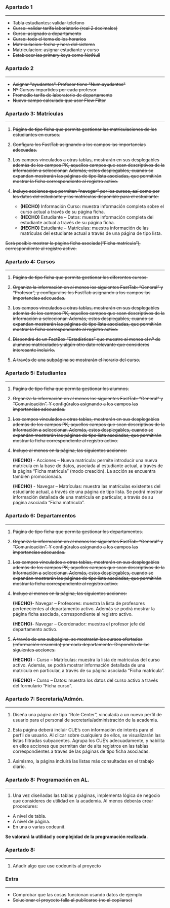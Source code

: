 

### Apartado 1
- - -
- ~~Tabla estudiantes: validar telefono~~
- ~~Curso: validar tarifa laboriatorio (real 2 decimales)~~
- ~~Curso: asignado a departamento~~
- ~~Curso: todo el tema de los horarios~~
- ~~Matriculacion: fecha y hora del sistema~~
- ~~Matriculacion: asignar estudiante y curso~~
- ~~Establecer las primary keys como NotNull~~

### Apartado 2
- - -
- ~~Asignar "ayudantes". Profesor tiene "Num.ayudantes"~~
- ~~Nº Cursos impartidos por cada profesor~~
- ~~Promedio tarifa de laboratorio de departamento~~
- ~~Nuevo campo calculado que user Flow Filter~~

### Apartado 3: Matrículas 
- - -
1. ~~Página de tipo ficha que permita gestionar las matriculaciones de los estudiantes en cursos.~~

1. ~~Configura los FastTab asignando a los campos las importancias adecuadas.~~

1. ~~Los campos vinculados a otras tablas, mostrarán en sus desplegables además de los campos PK, aquellos campos que sean descriptivos de la información a seleccionar.~~
~~Además, estos desplegables, cuando se expandan mostrarán las páginas de tipo lista asociadas, que permitirán mostrar la ficha correspondiente al registro activo.~~

1. ~~Incluye acciones que permitan “navegar” por los cursos, así como por los datos del estudiante y las matrículas disponible para el estudiante.~~ 

    - **(HECHO)** Información Curso: muestra información completa sobre el curso actual a través de su página ficha.
    - **(HECHO)** Estudiante – Datos: muestra información completa del estudiante actual a través de su página ficha.
    - **(HECHO)** Estudiante – Matrículas: muestra información de las matrículas del estudiante actual a través de una página de tipo lista.

~~Será posible mostrar la página ficha asociada(“Ficha matrícula”), correspondiente al registro activo.~~

### Apartado 4: Cursos
- - -
1. ~~Página de tipo ficha que permita gestionar los diferentes cursos.~~

1. ~~Organiza la información en al menos los siguientes FastTab: “General” y “Profesor”, y configuralos los FastTab asignando a los campos las importancias adecuadas.~~

1. ~~Los campos vinculados a otras tablas, mostrarán en sus desplegables además de los campos PK, aquellos campos que sean descriptivos de la información a seleccionar. Además, estos desplegables, cuando se expandan mostrarán las páginas de tipo lista asociadas, que permitirán mostrar la ficha correspondiente al registro activo.~~

1. ~~Dispondrá de un FactBox “Estadísticas” que muestre al menos el nº de alumnos matriculados y algún otro dato relevante que consideres interesante incluirlo.~~

1. ~~A través de una subpágina se mostrarán el horario del curso.~~

### Apartado 5: Estudiantes
- - -
1. ~~Página de tipo ficha que permita gestionar los alumnos.~~

1. ~~Organiza la información en al menos los siguientes FastTab: “General” y “Comunicación”. Y configúralos asignando a los campos las importancias adecuadas.~~

1. ~~Los campos vinculados a otras tablas, mostrarán en sus desplegables además de los campos PK, aquellos campos que sean descriptivos de la información a seleccionar.                                           Además, estos desplegables, cuando se expandan mostrarán las páginas de tipo lista asociadas, que permitirán mostrar la ficha correspondiente al registro activo.~~

1. ~~Incluye al menos en la página, las siguientes acciones:~~

    **(HECHO)** - Acciones – Nueva matrícula: permite introducir una nueva matrícula en la base de datos, asociada al estudiante actual, a través de la página “Ficha matrícula” (modo creación). La acción se encuentra también promocionada.

    **(HECHO)** - Navegar – Matrículas: muestra las matrículas existentes del estudiante actual, a través
de una página de tipo lista.
Se podrá mostrar información detallada de una matrícula en particular, a través de su
página asociada “Ficha matrícula”.

### Apartado 6: Departamentos
- - -
1. ~~Página de tipo ficha que permita gestionar los departamentos.~~

1. ~~Organiza la información en al menos los siguientes FastTab: “General” y “Comunicación”. Y configúralos asignando a los campos las importancias adecuadas.~~

1. ~~Los campos vinculados a otras tablas, mostrarán en sus desplegables además de los campos PK, aquellos campos que sean descriptivos de la información a seleccionar. Además, estos desplegables, cuando se expandan mostrarán las páginas de tipo lista asociadas, que permitirán mostrar la ficha correspondiente al registro activo.~~

1. ~~Incluye al menos en la página, las siguientes acciones:~~

    **(HECHO)**- Navegar – Profesores: muestra la lista de profesores pertenecientes al departamento activo. Además se podrá mostrar la página ficha asociada, correspondiente al registro activo.

    **(HECHO)**- Navegar – Coordenador: muestra el profesor jefe del departamento activo.

1. ~~A través de una subpágina, se mostrarán los cursos ofertados (información resumida) por cada departamento. Dispondrá de las siguientes acciones:~~

    **(HECHO)** - Curso – Matrículas: muestra la lista de matrículas del curso activo. Además, se podrá mostrar información detallada de una matrícula en particular, a través de su página asociada “Ficha matrícula”. 

    **(HECHO)** - Curso – Datos: muestra los datos del curso activo a través del formulario “Ficha curso".

### Apartado 7: Secretaría/Admón. 
- - -
1. Diseña una página de tipo “Role Center”, vinculada a un nuevo perfil de usuario para el personal de secretaría/administración de la academia.

1. Esta página deberá incluir CUE’s con información de interés para el perfil de usuario. Al clicar sobre cualquiera de ellos, se visualizarán las listas filtradas subyacentes. Agrupa los CUE’s adecuadamente, y habilita en ellos acciones que permitan dar de alta registros en las tablas correspondientes a través de las páginas de tipo ficha asociadas.

1. Asimismo, la página incluirá las listas más consultadas en el trabajo diario.

### Apartado 8: Programación en AL.
- - -
1. Una vez diseñadas las tablas y páginas, implementa lógica de negocio que consideres de utilidad en la academia. Al menos deberás crear procedures:
- A nivel de tabla.
- A nivel de página.
- En una o varias codeunit.

**Se valorará la utilidad y complejidad de la programación realizada.**


### Apartado 8:
- - -
1. Añadir algo que use codeunits al proyecto

### Extra
- - -
- Comprobar que las cosas funcionan usando datos de ejemplo
- ~~Solucionar el proyecto falla al publicarse (no al copilarse)~~